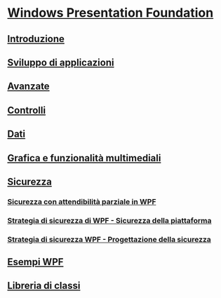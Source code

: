 # [Windows Presentation Foundation](index.md)
## [Introduzione](getting-started/)
## [Sviluppo di applicazioni](app-development/)
## [Avanzate](advanced/)
## [Controlli](controls/)
## [Dati](data/)
## [Grafica e funzionalità multimediali](graphics-multimedia/)
## [Sicurezza](security-wpf.md)
### [Sicurezza con attendibilità parziale in WPF](wpf-partial-trust-security.md)
### [Strategia di sicurezza di WPF - Sicurezza della piattaforma](wpf-security-strategy-platform-security.md)
### [Strategia di sicurezza WPF - Progettazione della sicurezza](wpf-security-strategy-security-engineering.md)
## [Esempi WPF](wpf-samples.md)
## [Libreria di classi](class-library-wpf.md)
